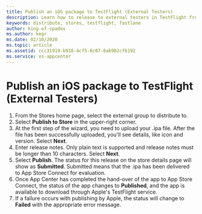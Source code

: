 ```yaml
---
title: Publish an iOS package to TestFlight (External Testers)
description: Learn how to release to external testers in TestFlight from App Center
keywords: distribute, stores, testflight, fastlane
author: king-of-spades
ms.author: kegr
ms.date: 02/10/2020
ms.topic: article
ms.assetid: ccc31919-b918-4cf5-8c07-8ab982cf6192
ms.service: vs-appcenter
---
```


# Publish an iOS package to TestFlight (External Testers)
1. From the Stores home page, select the external group to distribute to.
2. Select **Publish to Store** in the upper-right corner.
3. At the first step of the wizard, you need to upload your .ipa file. After the file has been successfully uploaded, you'll see details, like icon and version. Select **Next**.
4. Enter release notes. Only plain text is supported and release notes must be longer than 10 characters. Select **Next**.
5. Select **Publish**. The status for this release on the store details page will show as **Submitted**. Submitted means that the .ipa has been delivered to App Store Connect for evaluation.
6. Once App Center has completed the hand-over of the app to App Store Connect, the status of the app changes to **Published**, and the app is available to download through Apple's TestFlight service.
7. If a failure occurs with publishing by Apple, the status will change to **Failed** with the appropriate error message.
